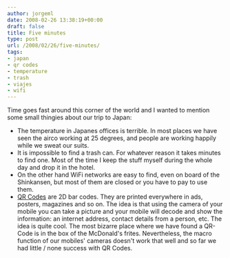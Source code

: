 ```yaml
---
author: jorgeml
date: 2008-02-26 13:38:19+00:00
draft: false
title: Five minutes
type: post
url: /2008/02/26/five-minutes/
tags:
- japan
- qr codes
- temperature
- trash
- viajes
- wifi
---
```


Time goes fast around this corner of the world and I wanted to mention some small thingies about our trip to Japan:

* The temperature in Japanes offices is terrible. In most places we have seen the airco working at 25 degrees, and people are working happily while we sweat our suits.
* It is impossible to find a trash can. For whatever reason it takes minutes to find one. Most of the time I keep the stuff myself during the whole day and drop it in the hotel.
* On the other hand WiFi networks are easy to find, even on board of the Shinkansen, but most of them are closed or you have to pay to use them.
* [QR Codes](http://en.wikipedia.org/wiki/QR_Code) are 2D bar codes. They are printed everywhere in ads, posters, magazines and so on. The idea is that using the camera of your mobile you can take a picture and your mobile will decode and show the information: an internet address, contact details from a person, etc. The idea is quite cool. The most bizarre place where we have found a QR-Code is in the box of the McDonald's frites. Nevertheless, the macro function of our mobiles' cameras doesn't work that well and so far we had little / none success with QR Codes.

